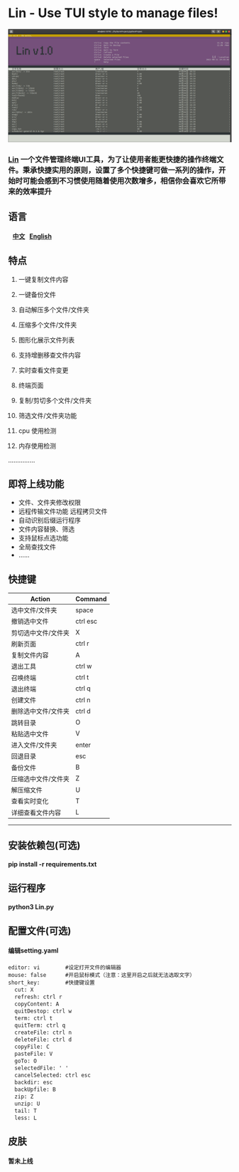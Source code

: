 # Lin - Use TUI style to manage files!

![image](https://github.com/Mrwu87/Lin/blob/master/linsc.png)

### [Lin](https://github.com/Mrwu87/Lin) 一个文件管理终端UI工具，为了让使用者能更快捷的操作终端文件。秉承快捷实用的原则，设置了多个快捷键可做一系列的操作，开始时可能会感到不习惯使用随着使用次数增多，相信你会喜欢它所带来的效率提升


## 语言
####  &nbsp; &nbsp;[中文](README.md) &nbsp; [English](Eng_readme)

## 特点

1. 一键复制文件内容

2. 一键备份文件

3. 自动解压多个文件/文件夹

4. 压缩多个文件/文件夹

5. 图形化展示文件列表

6. 支持增删移查文件内容

7. 实时查看文件变更

8. 终端页面

9. 复制/剪切多个文件/文件夹

10. 筛选文件/文件夹功能

11. cpu 使用检测

12. 内存使用检测

   ...............

## 即将上线功能
- 文件、文件夹修改权限
- 远程传输文件功能 远程拷贝文件
- 自动识别后缀运行程序
- 文件内容替换、筛选
- 支持鼠标点选功能
- 全局查找文件
- ......
## 快捷键


| Action | Command |
|--------|---------|
|   选中文件/文件夹     |     space            |  
|   撤销选中文件     |    ctrl esc     |  
|   剪切选中文件/文件夹     |    X     |
|   刷新页面     |   ctrl r      |
|   复制文件内容     |  A     |
|    退出工具    |   ctrl w   |
|   召唤终端    |    ctrl t     |
|   退出终端     |  ctrl q       |
|   创建文件   |   ctrl n      |
|   删除选中文件/文件夹     |   ctrl d      |
|    跳转目录    |    O     |  
|   粘贴选中文件    |  V     |  
|  进入文件/文件夹     |   enter      |  
|     回退目录   |   esc    |  
|     备份文件   |   B    | 
|     压缩选中文件/文件夹   |   Z    | 
|     解压缩文件    |   U   | 
|     查看实时变化   |   T   | 
|     详细查看文件内容   |   L   | 

---

## 安装依赖包(可选)
#### pip install -r requirements.txt
## 运行程序

#### python3 Lin.py
## 配置文件(可选)

#### 编辑setting.yaml

```
editor: vi        #设定打开文件的编辑器
mouse: false      #开启鼠标模式（注意：这里开启之后就无法选取文字）
short_key:        #快捷键设置
  cut: X
  refresh: ctrl r
  copyContent: A
  quitDestop: ctrl w
  term: ctrl t
  quitTerm: ctrl q
  createFile: ctrl n
  deleteFile: ctrl d
  copyFile: C
  pasteFile: V
  goTo: O
  selectedFile: ' '
  cancelSelected: ctrl esc
  backdir: esc
  backUpfile: B
  zip: Z
  unzip: U
  tail: T
  less: L

```


## 皮肤
#### 暂未上线

